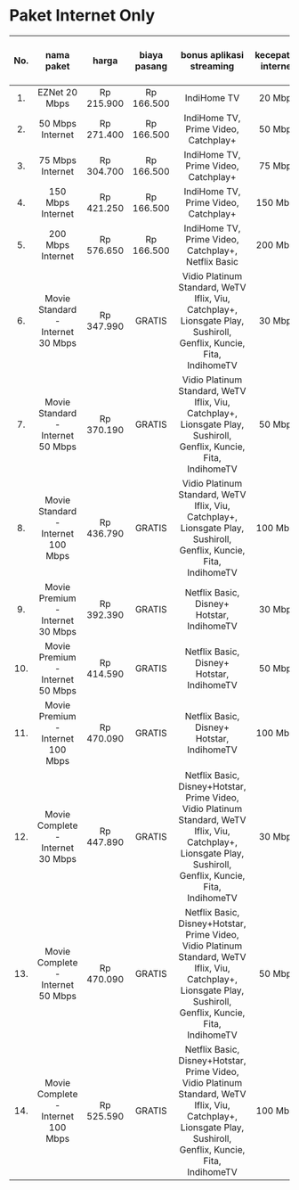 # Paket Internet Only

| No. |             nama paket             |   harga    | biaya pasang |                                                                    bonus aplikasi streaming                                                                    | kecepatan internet | rekomendasi devices yang terhubung |
| :-: | :--------------------------------: | :--------: | :----------: | :------------------------------------------------------------------------------------------------------------------------------------------------------------: | :----------------: | :--------------------------------: |
| 1.  |           EZNet 20 Mbps            | Rp 215.900 |  Rp 166.500  |                                                                          IndiHome TV                                                                           |      20 Mbps       |                1-3                 |
| 2.  |          50 Mbps Internet          | Rp 271.400 |  Rp 166.500  |                                                              IndiHome TV, Prime Video, Catchplay+                                                              |      50 Mbps       |                5-7                 |
| 3.  |          75 Mbps Internet          | Rp 304.700 |  Rp 166.500  |                                                              IndiHome TV, Prime Video, Catchplay+                                                              |      75 Mbps       |                7-10                |
| 4.  |         150 Mbps Internet          | Rp 421.250 |  Rp 166.500  |                                                              IndiHome TV, Prime Video, Catchplay+                                                              |      150 Mbps      |               15-20                |
| 5.  |         200 Mbps Internet          | Rp 576.650 |  Rp 166.500  |                                                      IndiHome TV, Prime Video, Catchplay+, Netflix Basic                                                       |      200 Mbps      |                20+                 |
| 6.  | Movie Standard - Internet 30 Mbps  | Rp 347.990 |    GRATIS    |                       Vidio Platinum Standard, WeTV Iflix, Viu, Catchplay+, Lionsgate Play, Sushiroll, Genflix, Kuncie, Fita, IndihomeTV                       |      30 Mbps       |                3-5                 |
| 7.  | Movie Standard - Internet 50 Mbps  | Rp 370.190 |    GRATIS    |                       Vidio Platinum Standard, WeTV Iflix, Viu, Catchplay+, Lionsgate Play, Sushiroll, Genflix, Kuncie, Fita, IndihomeTV                       |      50 Mbps       |                5-7                 |
| 8.  | Movie Standard - Internet 100 Mbps | Rp 436.790 |    GRATIS    |                       Vidio Platinum Standard, WeTV Iflix, Viu, Catchplay+, Lionsgate Play, Sushiroll, Genflix, Kuncie, Fita, IndihomeTV                       |      100 Mbps      |               10-15                |
| 9.  |  Movie Premium - Internet 30 Mbps  | Rp 392.390 |    GRATIS    |                                                           Netflix Basic, Disney+ Hotstar, IndihomeTV                                                           |      30 Mbps       |                3-5                 |
| 10. |  Movie Premium - Internet 50 Mbps  | Rp 414.590 |    GRATIS    |                                                           Netflix Basic, Disney+ Hotstar, IndihomeTV                                                           |      50 Mbps       |                5-7                 |
| 11. | Movie Premium - Internet 100 Mbps  | Rp 470.090 |    GRATIS    |                                                           Netflix Basic, Disney+ Hotstar, IndihomeTV                                                           |      100 Mbps      |               10-15                |
| 12. | Movie Complete - Internet 30 Mbps  | Rp 447.890 |    GRATIS    | Netflix Basic, Disney+Hotstar, Prime Video, Vidio Platinum Standard, WeTV Iflix, Viu, Catchplay+, Lionsgate Play, Sushiroll, Genflix, Kuncie, Fita, IndihomeTV |      30 Mbps       |                3-5                 |
| 13. | Movie Complete - Internet 50 Mbps  | Rp 470.090 |    GRATIS    | Netflix Basic, Disney+Hotstar, Prime Video, Vidio Platinum Standard, WeTV Iflix, Viu, Catchplay+, Lionsgate Play, Sushiroll, Genflix, Kuncie, Fita, IndihomeTV |      50 Mbps       |                5-7                 |
| 14. | Movie Complete - Internet 100 Mbps | Rp 525.590 |    GRATIS    | Netflix Basic, Disney+Hotstar, Prime Video, Vidio Platinum Standard, WeTV Iflix, Viu, Catchplay+, Lionsgate Play, Sushiroll, Genflix, Kuncie, Fita, IndihomeTV |      100 Mbps      |               10-15                |
